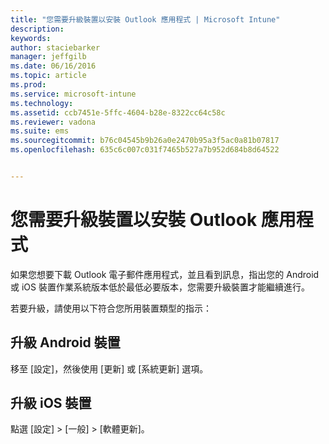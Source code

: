 ```yaml
---
title: "您需要升級裝置以安裝 Outlook 應用程式 | Microsoft Intune"
description: 
keywords: 
author: staciebarker
manager: jeffgilb
ms.date: 06/16/2016
ms.topic: article
ms.prod: 
ms.service: microsoft-intune
ms.technology: 
ms.assetid: ccb7451e-5ffc-4604-b28e-8322cc64c58c
ms.reviewer: vadona
ms.suite: ems
ms.sourcegitcommit: b76c04545b9b26a0e2470b95a3f5ac0a81b07817
ms.openlocfilehash: 635c6c007c031f7465b527a7b952d684b8d64522


---
```


# 您需要升級裝置以安裝 Outlook 應用程式

如果您想要下載 Outlook 電子郵件應用程式，並且看到訊息，指出您的 Android 或 iOS 裝置作業系統版本低於最低必要版本，您需要升級裝置才能繼續進行。 

若要升級，請使用以下符合您所用裝置類型的指示：

## 升級 Android 裝置
移至 [設定]，然後使用 [更新] 或 [系統更新] 選項。

## 升級 iOS 裝置
點選 [設定] &gt; [一般] &gt; [軟體更新]。




<!--HONumber=Jul16_HO2-->


